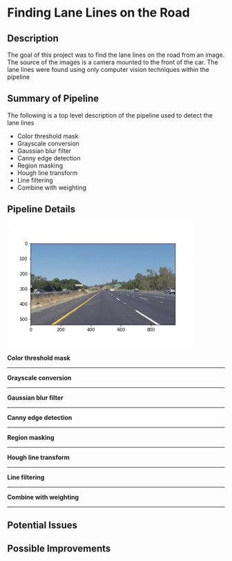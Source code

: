 # **Finding Lane Lines on the Road** 

## Description

The goal of this project was to find the lane lines on the road from an image. The source of the images is a camera mounted to the front of the car. The lane lines were found using only computer vision techniques within the pipeline


## Summary of Pipeline

The following is a top level description of the pipeline used to detect the lane lines

* Color threshold mask
* Grayscale conversion
* Gaussian blur filter
* Canny edge detection
* Region masking
* Hough line transform
* Line filtering
* Combine with weighting 

## Pipeline Details

![Input Image](images/input_image.jpg)

**Color threshold mask**

---
**Grayscale conversion**

---
**Gaussian blur filter**

---
**Canny edge detection**

---
**Region masking**

---
**Hough line transform**

---
**Line filtering**

---
**Combine with weighting**

---

## Potential Issues

## Possible Improvements
